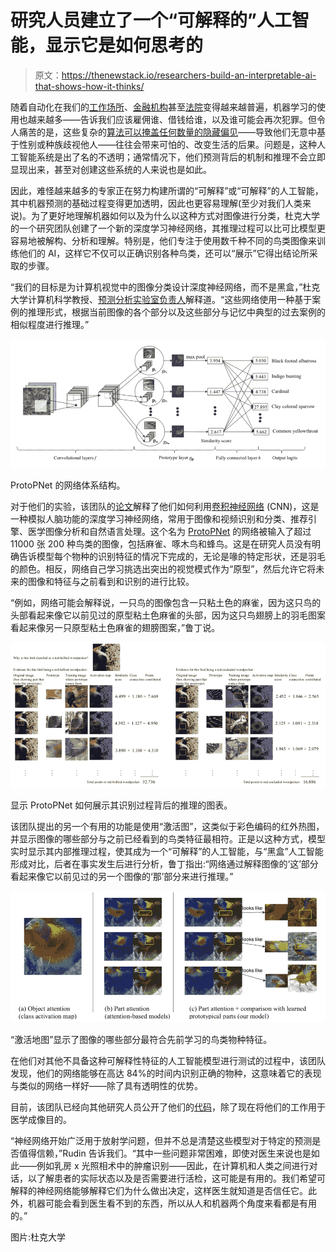 # 研究人员建立了一个“可解释的”人工智能，显示它是如何思考的

> 原文：<https://thenewstack.io/researchers-build-an-interpretable-ai-that-shows-how-it-thinks/>

随着自动化在我们的[工作场所](/ai-starts-taking-white-collar-jobs/)、[金融机构](/ai-investors-taking-wall-street/)甚至[法院](/when-ai-is-biased/)变得越来越普遍，机器学习的使用也越来越多——告诉我们应该雇佣谁、借钱给谁，以及谁可能会再次犯罪。但令人痛苦的是，这些复杂的[算法可以掩盖任何数量的隐藏偏见](/hidden-gender-racial-biases-algorithms-can-big-deal/)——导致他们无意中基于性别或种族歧视他人——往往会带来可怕的、改变生活的后果。问题是，这种人工智能系统是出了名的不透明；通常情况下，他们预测背后的机制和推理不会立即显现出来，甚至对创建这些系统的人来说也是如此。

因此，难怪越来越多的专家正在努力构建所谓的“可解释”或“可解释”的人工智能，其中机器预测的基础过程变得更加透明，因此也更容易理解(至少对我们人类来说)。为了更好地理解机器如何以及为什么以这种方式对图像进行分类，杜克大学的一个研究团队创建了一个新的深度学习神经网络，其推理过程可以比可比模型更容易地被解构、分析和理解。特别是，他们专注于使用数千种不同的鸟类图像来训练他们的 AI，这样它不仅可以正确识别各种鸟类，还可以“展示”它得出结论所采取的步骤。

“我们的目标是为计算机视觉中的图像分类设计深度神经网络，而不是黑盒，”杜克大学计算机科学教授、[预测分析实验室负责人](https://users.cs.duke.edu/~cynthia/lab.html)解释道。“这些网络使用一种基于案例的推理形式，根据当前图像的各个部分以及这些部分与记忆中典型的过去案例的相似程度进行推理。”

![](img/671f2cb0e54a7eb392aac33c9a8f6d01.png)

ProtoPNet 的网络体系结构。

对于他们的实验，该团队的[论文](https://github.com/cfchen-duke/ProtoPNet/blob/master/this_looks_like_that.pdf)解释了他们如何利用[卷积神经网络](https://en.wikipedia.org/wiki/Convolutional_neural_network) (CNN)，这是一种模拟人脑功能的深度学习神经网络，常用于图像和视频识别和分类、推荐引擎、医学图像分析和自然语言处理。这个名为 [ProtoPNet](https://github.com/cfchen-duke/ProtoPNet) 的网络被输入了超过 11000 张 200 种鸟类的图像，包括麻雀、啄木鸟和蜂鸟。这是在研究人员没有明确告诉模型每个物种的识别特征的情况下完成的，无论是喙的特定形状，还是羽毛的颜色。相反，网络自己学习挑选出突出的视觉模式作为“原型”，然后允许它将未来的图像和特征与之前看到和识别的进行比较。

“例如，网络可能会解释说，一只鸟的图像包含一只粘土色的麻雀，因为这只鸟的头部看起来像它以前见过的原型粘土色麻雀的头部，因为这只鸟翅膀上的羽毛图案看起来像另一只原型粘土色麻雀的翅膀图案，”鲁丁说。

![](img/be6600a7652e940f3cdbf81f005d2b6c.png)

显示 ProtoPNet 如何展示其识别过程背后的推理的图表。

该团队提出的另一个有用的功能是使用“激活图”，这类似于彩色编码的红外热图，并显示图像的哪些部分与之前已经看到的鸟类特征最相符。正是以这种方式，模型实时显示其内部推理过程，使其成为一个“可解释”的人工智能，与“黑盒”人工智能形成对比，后者在事实发生后进行分析，鲁丁指出:“网络通过解释图像的‘这’部分看起来像它以前见过的另一个图像的‘那’部分来进行推理。”

![](img/7e91a62f78785385bc6214c15485d262.png)

“激活地图”显示了图像的哪些部分最符合先前学习的鸟类物种特征。

在他们对其他不具备这种可解释性特征的人工智能模型进行测试的过程中，该团队发现，他们的网络能够在高达 84%的时间内识别正确的物种，这意味着它的表现与类似的网络一样好——除了具有透明性的优势。

目前，该团队已经向其他研究人员公开了他们的[代码](https://github.com/cfchen-duke/ProtoPNet)，除了现在将他们的工作用于医学成像目的。

“神经网络开始广泛用于放射学问题，但并不总是清楚这些模型对于特定的预测是否值得信赖，”Rudin 告诉我们。“其中一些问题非常困难，即使对医生来说也是如此——例如乳房 x 光照相术中的肿瘤识别——因此，在计算机和人类之间进行对话，以了解患者的实际状态以及是否需要进行活检，这可能是有用的。我们希望可解释的神经网络能够解释它们为什么做出决定，这样医生就知道是否信任它。此外，机器可能会看到医生看不到的东西，所以从人和机器两个角度来看都是有用的。”

图片:杜克大学

<svg xmlns:xlink="http://www.w3.org/1999/xlink" viewBox="0 0 68 31" version="1.1"><title>Group</title> <desc>Created with Sketch.</desc></svg>